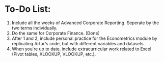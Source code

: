 # To-Do List:
1. Include all the weeks of Advanced Corporate Reporting. Seperate by the two terms individually. 
2. Do the same for Corporate Finance. (Done)
3. After 1 and 2, include personal practice for the Econometrics module by replicating Artur's code, but with different variables and datasets.
4. When you're up to date, include extracurricular work related to Excel (Pivot tables, XLOOKUP, VLOOKUP, etc.).
